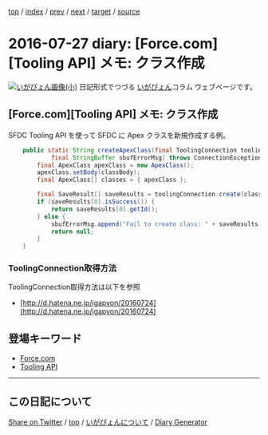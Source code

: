 [top](https://igapyon.github.io/diary/) 
 / [index](https://igapyon.github.io/diary/2016/index.html) 
 / [prev](https://igapyon.github.io/diary/2016/ig160726.html) 
 / [next](https://igapyon.github.io/diary/2016/ig160728.html) 
 / [target](https://igapyon.github.io/diary/2016/ig160727.html) 
 / [source](https://github.com/igapyon/diary/blob/gh-pages/2016/ig160727.html.src.md) 

2016-07-27 diary: [Force.com][Tooling API] メモ: クラス作成
=====================================================================================================
[![いがぴょん画像(小)](https://igapyon.github.io/diary/images/iga200306s.jpg "いがぴょん")](https://igapyon.github.io/diary/memo/memoigapyon.html) 日記形式でつづる [いがぴょん](https://igapyon.github.io/diary/memo/memoigapyon.html)コラム ウェブページです。

## [Force.com][Tooling API] メモ: クラス作成


SFDC Tooling API を使って SFDC に Apex クラスを新規作成する例。

```java
    public static String createApexClass(final ToolingConnection toolingConnection, final String classBody,
            final StringBuffer sbufErrorMsg) throws ConnectionException {
        final ApexClass apexClass = new ApexClass();
        apexClass.setBody(classBody);
        final ApexClass[] classes = { apexClass };

        final SaveResult[] saveResults = toolingConnection.create(classes);
        if (saveResults[0].isSuccess()) {
            return saveResults[0].getId();
        } else {
            sbufErrorMsg.append("Fail to create class: " + saveResults[0].getErrors()[0].getMessage() + "\n");
            return null;
        }
    }
```



### ToolingConnection取得方法

ToolingConnection取得方法は以下を参照

* [http://d.hatena.ne.jp/igapyon/20160724](http://d.hatena.ne.jp/igapyon/20160724)



## 登場キーワード

* [Force.com](../keyword/force.com.html)
* [Tooling API](../keyword/tooling-api.html)

----------------------------------------------------------------------------------------------------

## この日記について

[Share on Twitter](https://twitter.com/intent/tweet?hashtags=igapyon%2Cdiary%2C%E3%81%84%E3%81%8C%E3%81%B4%E3%82%87%E3%82%93%2CForce.com%2CTooling+API&text=%5BForce.com%5D%5BTooling+API%5D+%E3%83%A1%E3%83%A2%3A+%E3%82%AF%E3%83%A9%E3%82%B9%E4%BD%9C%E6%88%90&url=https%3A%2F%2Figapyon.github.io%2Fdiary%2F2016%2Fig160727.html) / [top](../index.html) / [いがぴょんについて](https://igapyon.github.io/diary/memo/memoigapyon.html) / [Diary Generator](https://github.com/igapyon/igapyonv3)
